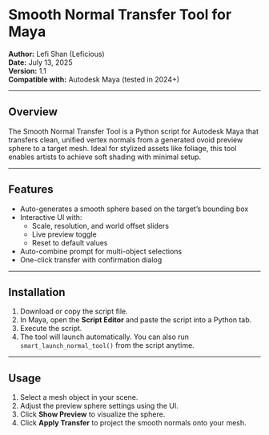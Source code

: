 # Smooth Normal Transfer Tool for Maya

**Author:** Lefi Shan (Leficious)  
**Date:** July 13, 2025  
**Version:** 1.1  
**Compatible with:** Autodesk Maya (tested in 2024+)

---

## Overview

The Smooth Normal Transfer Tool is a Python script for Autodesk Maya that transfers clean, unified vertex normals from a generated ovoid preview sphere to a target mesh. Ideal for stylized assets like foliage, this tool enables artists to achieve soft shading with minimal setup.

---

## Features

- Auto-generates a smooth sphere based on the target’s bounding box
- Interactive UI with:
  - Scale, resolution, and world offset sliders
  - Live preview toggle
  - Reset to default values
- Auto-combine prompt for multi-object selections
- One-click transfer with confirmation dialog

---

## Installation

1. Download or copy the script file.
2. In Maya, open the **Script Editor** and paste the script into a Python tab.
3. Execute the script.
4. The tool will launch automatically. You can also run `smart_launch_normal_tool()` from the script anytime.

---

## Usage

1. Select a mesh object in your scene.
2. Adjust the preview sphere settings using the UI.
3. Click **Show Preview** to visualize the sphere.
4. Click **Apply Transfer** to project the smooth normals onto your mesh.
